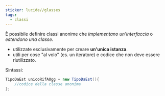 ```yaml
---
sticker: lucide//glasses
tags:
  - classi
---
```

È possibile definire classi anonime che *implementano un'interfaccia* o *estendono una classe*.
- utilizzate esclusivamente per creare **un'unica istanza**.
- utili per cose "al volo" (es. un iteratore) e codice che non deve essere riutilizzato.

Sintassi:
```java
TipoDaEst unicoRifAOgg = new TipoDaEst(){
	//codice della classe anonima
};
```